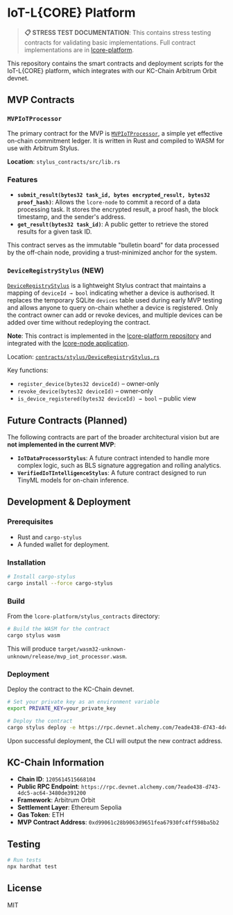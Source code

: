 # IoT-L{CORE} Platform

> **📋 STRESS TEST DOCUMENTATION**: This contains stress testing contracts for validating basic implementations. Full contract implementations are in [lcore-platform](https://github.com/Modern-Society-Labs/lcore-platform).

This repository contains the smart contracts and deployment scripts for the IoT-L{CORE} platform, which integrates with our KC-Chain Arbitrum Orbit devnet.

## MVP Contracts

### `MVPIoTProcessor`

The primary contract for the MVP is [`MVPIoTProcessor`](https://github.com/Modern-Society-Labs/lcore-platform), a simple yet effective on-chain commitment ledger. It is written in Rust and compiled to WASM for use with Arbitrum Stylus.

**Location**: `stylus_contracts/src/lib.rs`

### Features
- **`submit_result(bytes32 task_id, bytes encrypted_result, bytes32 proof_hash)`**: Allows the `lcore-node` to commit a record of a data processing task. It stores the encrypted result, a proof hash, the block timestamp, and the sender's address.
- **`get_result(bytes32 task_id)`**: A public getter to retrieve the stored results for a given task ID.

This contract serves as the immutable "bulletin board" for data processed by the off-chain node, providing a trust-minimized anchor for the system.

### `DeviceRegistryStylus` (NEW)

[`DeviceRegistryStylus`](https://github.com/Modern-Society-Labs/lcore-platform) is a lightweight Stylus contract that maintains a mapping of `deviceId → bool` indicating whether a device is authorised.  It replaces the temporary SQLite `devices` table used during early MVP testing and allows anyone to query on-chain whether a device is registered.  Only the contract owner can add or revoke devices, and multiple devices can be added over time without redeploying the contract.

**Note**: This contract is implemented in the [lcore-platform repository](https://github.com/Modern-Society-Labs/lcore-platform) and integrated with the [lcore-node application](https://github.com/Modern-Society-Labs/lcore-node).

Location: [`contracts/stylus/DeviceRegistryStylus.rs`](https://github.com/Modern-Society-Labs/lcore-platform)

Key functions:
* `register_device(bytes32 deviceId)` – owner-only
* `revoke_device(bytes32 deviceId)` – owner-only
* `is_device_registered(bytes32 deviceId) → bool` – public view

## Future Contracts (Planned)

The following contracts are part of the broader architectural vision but are **not implemented in the current MVP**:

- **`IoTDataProcessorStylus`**: A future contract intended to handle more complex logic, such as BLS signature aggregation and rolling analytics.
- **`VerifiedIoTIntelligenceStylus`**: A future contract designed to run TinyML models for on-chain inference.

## Development & Deployment

### Prerequisites

- Rust and `cargo-stylus`
- A funded wallet for deployment.

### Installation

```bash
# Install cargo-stylus
cargo install --force cargo-stylus
```

### Build

From the `lcore-platform/stylus_contracts` directory:
```bash
# Build the WASM for the contract
cargo stylus wasm
```
This will produce `target/wasm32-unknown-unknown/release/mvp_iot_processor.wasm`.

### Deployment

Deploy the contract to the KC-Chain devnet.

```bash
# Set your private key as an environment variable
export PRIVATE_KEY=your_private_key

# Deploy the contract
cargo stylus deploy -e https://rpc.devnet.alchemy.com/7eade438-d743-4dc5-ac64-3480de391200 --private-key $PRIVATE_KEY
```
Upon successful deployment, the CLI will output the new contract address.

## KC-Chain Information

- **Chain ID**: `1205614515668104`
- **Public RPC Endpoint**: `https://rpc.devnet.alchemy.com/7eade438-d743-4dc5-ac64-3480de391200`
- **Framework**: Arbitrum Orbit
- **Settlement Layer**: Ethereum Sepolia
- **Gas Token**: ETH
- **MVP Contract Address**: `0xd99061c28b9063d9651fea67930fc4ff598ba5b2`

## Testing

```bash
# Run tests
npx hardhat test
```

## License

MIT
